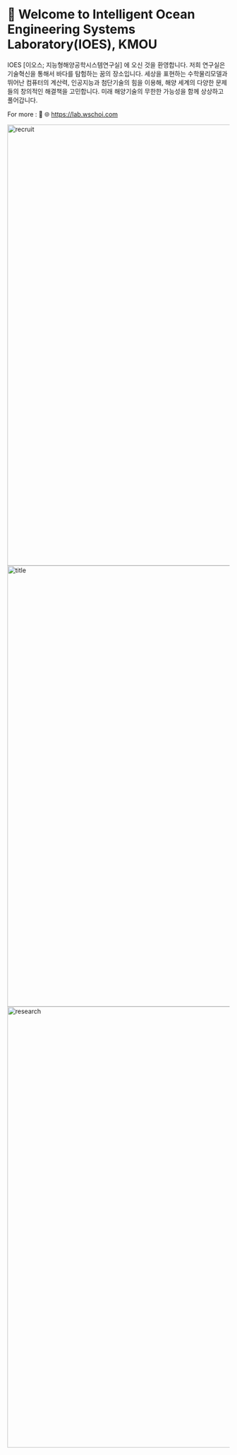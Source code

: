 # 👋 Welcome to Intelligent Ocean Engineering Systems Laboratory(IOES), KMOU

IOES [이오스; 지능형해양공학시스템연구실] 에 오신 것을 환영합니다. 저희 연구실은 기술혁신을 통해서 바다를 탐험하는 꿈의 장소입니다. 세상을 표현하는 수학물리모델과 뛰어난 컴퓨터의 계산력, 인공지능과 첨단기술의 힘을 이용해, 해양 세계의 다양한 문제들의 창의적인 해결책을 고민합니다. 미래 해양기술의 무한한 가능성을 함께 상상하고 풀어갑니다.

For more : 🚀 🌐 https://lab.wschoi.com

<img width="1000" alt="recruit" src="https://github.com/user-attachments/assets/d884c080-b48b-4ae2-af8d-812bc414f7b1">
<img width="1000" alt="title" src="https://github.com/IOES-Lab/.github/assets/7955120/cc400b42-1e6b-4d9d-b888-fb10d3c2f9e0">
<img width="1000" alt="research" src="https://github.com/IOES-Lab/.github/assets/7955120/594235fa-2549-48c3-9fbe-d22298030553">

